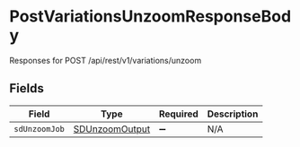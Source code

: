 # PostVariationsUnzoomResponseBody

Responses for POST /api/rest/v1/variations/unzoom


## Fields

| Field                                                       | Type                                                        | Required                                                    | Description                                                 |
| ----------------------------------------------------------- | ----------------------------------------------------------- | ----------------------------------------------------------- | ----------------------------------------------------------- |
| `sdUnzoomJob`                                               | [SDUnzoomOutput](../../models/operations/sdunzoomoutput.md) | :heavy_minus_sign:                                          | N/A                                                         |